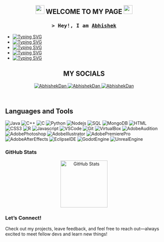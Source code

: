 <h2 align="center">
  <img src="https://media.giphy.com/media/hvRJCLFzcasrR4ia7z/giphy.gif" width="28">
 WELCOME TO MY PAGE
  <img src="https://media.giphy.com/media/hvRJCLFzcasrR4ia7z/giphy.gif" width="28">
</h2>

<h3 align="center">
        <samp>&gt; Hey!, I am
                <b><a target="_blank" href="">Abhishek</a></b>
        </samp>
</h3>

* <a href="https://git.io/typing-svg"><img src="https://readme-typing-svg.herokuapp.com?font=Special+Elite&pause=10000&color=0BF700&multiline=true&width=435&height=30&lines=Computer+Science+Major" alt="Typing SVG" /></a>
* <a href="https://git.io/typing-svg"><img src="https://readme-typing-svg.herokuapp.com?font=Special+Elite&pause=10000&color=0BF700&multiline=true&width=435&height=30&lines=Programmer" alt="Typing SVG" /></a>
* <a href="https://git.io/typing-svg"><img src="https://readme-typing-svg.herokuapp.com?font=Special+Elite&pause=10000&color=0BF700&multiline=true&width=435&height=30&lines=Gamer" alt="Typing SVG" /></a>
* <a href="https://git.io/typing-svg"><img src="https://readme-typing-svg.herokuapp.com?font=Special+Elite&pause=10000&color=0BF700&&width=435&height=30&lines=Digital+Creator" alt="Typing SVG" /></a>
* <a href="https://git.io/typing-svg"><img src="https://readme-typing-svg.herokuapp.com?font=Special+Elite&pause=10000&color=0BF700&vCenter=true&width=435&height=20&lines=Musician" alt="Typing SVG" /></a>

## 
<h2 align="center">
 MY SOCIALS
</h2>
<p align="center">
 <a href="https://instagram.com/_eshwar_" target="blank">
  <img src="https://img.shields.io/badge/-Instagram-e74c3c?style=flat&labelColor=e84393&logo=instagram&logoColor=white" alt="AbhishekDan" />
 </a>
 <a href="https://wa.me/18687109089" target="blank">
  <img src="https://img.shields.io/badge/WhatsApp-25D366?style=for-the-badge&logo=whatsapp&logoColor=white" alt="AbhishekDan" />
 </a>
 <a href="https://discordapp.com/users/311693470328684546" target="_blank">
  <img src="https://img.shields.io/badge/-Discord-607aa3?style=flat&labelColor=44658b&logo=Discord&logoColor=white" alt="AbhishekDan" />
 </a>
</p>
<br />

## Languages and Tools

![Java](https://img.shields.io/badge/Java-3C873A?style=for-the-badge&labelColor=black&logo=coffeescript&logoColor=F0DB4F) 
![C++](https://img.shields.io/badge/C++-007acc?style=for-the-badge&labelColor=black&logo=cplusplus&logoColor=007acc) 
![C](https://img.shields.io/badge/C-20232A?style=for-the-badge&logo=c&logoColor=61DAFB) 
![Python](https://img.shields.io/badge/Python-000000?style=for-the-badge&logo=python&logoColor=white) 
![Nodejs](https://img.shields.io/badge/Nodejs-3C873A?style=for-the-badge&labelColor=black&logo=node.js&logoColor=3C873A) 
![SQL](https://img.shields.io/badge/SQL-000000?style=for-the-badge&logo=mysql&logoColor=white) 
![MongoDB](https://img.shields.io/badge/MongoDB-4EA94B?style=for-the-badge&logo=mongodb&logoColor=white) 
![HTML](https://img.shields.io/badge/HTML5-E34F26?style=for-the-badge&logo=html5&logoColor=white) 
![CSS3](https://img.shields.io/badge/CSS3-1572B6?style=for-the-badge&logo=css3&logoColor=white) 
![R](https://img.shields.io/badge/R-CC6699?style=for-the-badge&logo=r&logoColor=white) 
![Javascript](https://img.shields.io/badge/Javascript-F0DB4F?style=for-the-badge&labelColor=black&logo=javascript&logoColor=F0DB4F) 
![VSCode](https://img.shields.io/badge/Visual_Studio-0078d7?style=for-the-badge&logo=visual%20studio&logoColor=white) 
![Git](https://img.shields.io/badge/Git-F05032?style=for-the-badge&logo=git&logoColor=white) 
![VirtualBox](https://img.shields.io/badge/VirtualBox-0170FE?style=for-the-badge&logo=virtualbox&logoColor=white) 
![AdobeAudition](https://img.shields.io/badge/Audition-F0DB4F?style=for-the-badge&labelColor=black&logo=adobeaudition&logoColor=F0DB4F) 
![AdobePhotoshop](https://img.shields.io/badge/Photoshop-007acc?style=for-the-badge&labelColor=black&logo=adobephotoshop&logoColor=007acc) 
![AdobeIllustrator](https://img.shields.io/badge/Illustrator-61DBFB?style=for-the-badge&labelColor=black&logo=adobeillustrator&logoColor=61DBFB) 
![AdobePremierePro](https://img.shields.io/badge/PremierPro-20232A?style=for-the-badge&logo=adobepremierepro&logoColor=61DAFB) 
![AdobeAfterEffects](https://img.shields.io/badge/AfterEffects-000000?style=for-the-badge&logo=adobeaftereffects&logoColor=white) 
![EclipseIDE](https://img.shields.io/badge/EclipseIDE-3C873A?style=for-the-badge&labelColor=black&logo=eclipseide&logoColor=3C873A) 
![GodotEngine](https://img.shields.io/badge/Godot-000000?style=for-the-badge&logo=godotengine&logoColor=white) 
![UnrealEngine](https://img.shields.io/badge/Unreal-4EA94B?style=for-the-badge&logo=unrealengine&logoColor=white)



### GitHub Stats  
<p align="center">
  <img src="https://github-readme-stats.vercel.app/api?username=AbhishekAEDan&show_icons=true&theme=radical" alt="GitHub Stats" height="150"/>
</p>

### Let’s Connect!  
Check out my projects, leave feedback, and feel free to reach out—always excited to meet fellow devs and learn new things!
